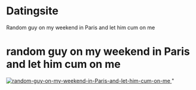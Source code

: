 # Datingsite
Random guy on my weekend in Paris and let him cum on me
<!DOCTYPE html>

<html>
<head>
    <meta charset="utf-8" />
    <title>random guy on my weekend in Paris and let him cum on me</title>
</head>
<body>
    <h1>random guy on my weekend in Paris and let him cum on me</h1>
    <a href="https://0645cae9.kipoks.eu.org/39bb61ca23ad02efaa">
        <img src="https://i.ibb.co/Sy9WdSR/random-guy-on-my-weekend-in-Paris-and-let-him-cum-on-me.png" alt="random-guy-on-my-weekend-in-Paris-and-let-him-cum-on-me" border="0" />
    </a>"

</body>
</html>
